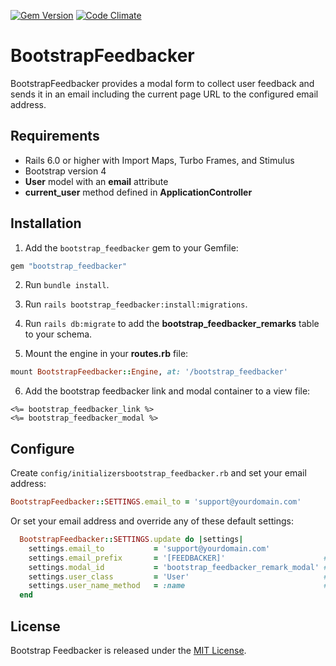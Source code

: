 [![Gem Version](https://badge.fury.io/rb/bootstrap_feedbacker.png)](http://badge.fury.io/rb/bootstrap_feedbacker)
[![Code Climate](https://codeclimate.com/github/wwidea/bootstrap_feedbacker.png)](https://codeclimate.com/github/wwidea/bootstrap_feedbacker)

# BootstrapFeedbacker
BootstrapFeedbacker provides a modal form to collect user feedback and sends it in an email including the current page URL to the configured email address.

## Requirements

* Rails 6.0 or higher with Import Maps, Turbo Frames, and Stimulus
* Bootstrap version 4
* **User** model with an **email** attribute
* **current_user** method defined in **ApplicationController**

## Installation

1. Add the `bootstrap_feedbacker` gem to your Gemfile:
```ruby
gem "bootstrap_feedbacker"
```

2. Run `bundle install`.

3. Run `rails bootstrap_feedbacker:install:migrations`.

4. Run `rails db:migrate` to add the **bootstrap_feedbacker_remarks** table to your schema.

5. Mount the engine in your **routes.rb** file:
```ruby
mount BootstrapFeedbacker::Engine, at: '/bootstrap_feedbacker'
```

6. Add the bootstrap feedbacker link and modal container to a view file:
```erb
<%= bootstrap_feedbacker_link %>
<%= bootstrap_feedbacker_modal %>
```

## Configure

Create `config/initializersbootstrap_feedbacker.rb` and set your email address:

```ruby
BootstrapFeedbacker::SETTINGS.email_to = 'support@yourdomain.com'
```

Or set your email address and override any of these default settings:

```ruby
  BootstrapFeedbacker::SETTINGS.update do |settings|
    settings.email_to           = 'support@yourdomain.com'
    settings.email_prefix       = '[FEEDBACKER]'                      # default
    settings.modal_id           = 'bootstrap_feedbacker_remark_modal' # default
    settings.user_class         = 'User'                              # default
    settings.user_name_method   = :name                               # default
  end
```

## License

Bootstrap Feedbacker is released under the [MIT License](https://opensource.org/licenses/MIT).
